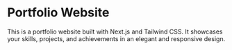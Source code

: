# Portfolio Website

This is a portfolio website built with Next.js and Tailwind CSS. It showcases your skills, projects, and achievements in an elegant and responsive design.



